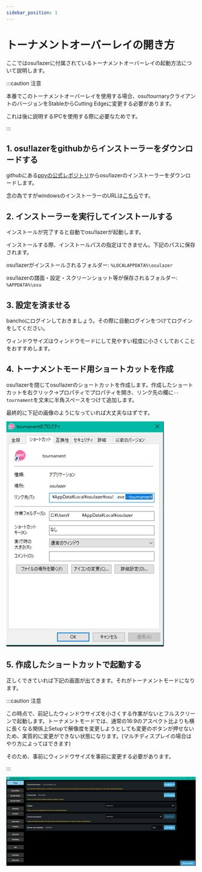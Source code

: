 ```yaml
---
sidebar_position: 1
---
```


# トーナメントオーバーレイの開き方

ここではosu!lazerに付属されているトーナメントオーバーレイの起動方法について説明します。

:::caution 注意

本番でこのトーナメントオーバーレイを使用する場合、osu!tournaryクライアントのバージョンをStableからCutting Edgeに変更する必要があります。

これは後に説明するIPCを使用する際に必要なためです。

:::

## 1. osu!lazerをgithubからインストーラーをダウンロードする

githubにある[ppyの公式レポジトリ](https://github.com/ppy/osu)からosu!lazerのインストーラーをダウンロードします。

念の為ですがwindowsのインストーラーのURLは[こちら](https://github.com/ppy/osu/releases/latest/download/install.exe)です。

## 2. インストーラーを実行してインストールする

インストールが完了すると自動でosu!lazerが起動します。

インストールする際、インストールパスの指定はできません。下記のパスに保存されます。

osu!lazerがインストールされるフォルダー: `%LOCALAPPDATA%\osulazer`

osu!lazerの譜面・設定・スクリーンショット等が保存されるフォルダー: `%APPDATA%\osu`

## 3. 設定を済ませる

banchoにログインしておきましょう。その際に自動ログインをつけてログインをしてください。

ウィンドウサイズはウィンドウモードにして見やすい程度に小さくしておくことをおすすめします。

## 4. トーナメントモード用ショートカットを作成

osu!lazerを閉じてosu!lazerのショートカットを作成します。作成したショートカットを右クリック→プロパティでプロパティを開き、リンク先の欄に`--tournament`を文末に半角スペースをつけて追加します。

最終的に下記の画像のようになっていれば大丈夫なはずです。

![プロパティ](/img/osu_lazer/pro.png)

## 5. 作成したショートカットで起動する

正しくできていれば下記の画面が出てきます。それがトーナメントモードになります。

:::caution 注意

この時点で、前記したウィンドウサイズを小さくする作業がないとフルスクリーンで起動します。トーナメントモードでは、通常の16:9のアスペクト比よりも横に長くなる関係上Setupで解像度を変更しようとしても変更のボタンが押せないため、実質的に変更ができない状態になります。(マルチディスプレイの場合はやり方によってはできます)

そのため、事前にウィンドウサイズを事前に変更する必要があります。

:::

![トーナメントモード](/img/osu_lazer/tournament.png)
